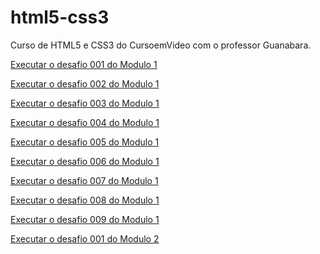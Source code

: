# html5-css3
 Curso de HTML5 e CSS3 do CursoemVideo com o professor Guanabara.

 <a href= "https://rafaeldrj.github.io/html-css/desafios/modulo-01/d001/index.html">Executar o desafio 001 do Modulo 1</a>

 <a href= "https://rafaeldrj.github.io/html-css/desafios/modulo-01/d002/index.html">Executar o desafio 002 do Modulo 1</a>

 <a href= "https://rafaeldrj.github.io/html-css/desafios/modulo-01/d003/index.html">Executar o desafio 003 do Modulo 1</a>

 <a href= "https://rafaeldrj.github.io/html-css/desafios/modulo-01/d004/index.html">Executar o desafio 004 do Modulo 1</a>

 <a href= "https://rafaeldrj.github.io/html-css/desafios/modulo-01/d005/index.html">Executar o desafio 005 do Modulo 1</a>

 <a href= "https://rafaeldrj.github.io/html-css/desafios/modulo-01/d006/index.html">Executar o desafio 006 do Modulo 1</a>

 <a href= "https://rafaeldrj.github.io/html-css/desafios/modulo-01/d007/index.html">Executar o desafio 007 do Modulo 1</a>

 <a href= "https://rafaeldrj.github.io/html-css/desafios/modulo-01/d008/index.html">Executar o desafio 008 do Modulo 1</a>

 <a href= "https://rafaeldrj.github.io/html-css/desafios/modulo-01/d009/index.html">Executar o desafio 009 do Modulo 1</a>

 <a href= "https://rafaeldrj.github.io/html-css/desafios/modulo-02/d001/index.html">Executar o desafio 001 do Modulo 2</a>
